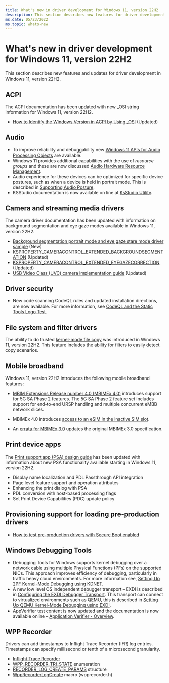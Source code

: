 ```yaml
---
title: What's new in driver development for Windows 11, version 22H2
description: This section describes new features for driver development in Windows 11, version 22H2.
ms.date: 05/23/2022
ms.topic: whats-new
---
```


# <a name="top"></a>What's new in driver development for Windows 11, version 22H2

This section describes new features and updates for driver development in Windows 11, version 22H2.

## ACPI

The ACPI documentation has been updated with new _OSI string information for Windows 11, version 22H2.

- [How to Identify the Windows Version in ACPI by Using _OSI](./acpi/winacpi-osi.md) (Updated)

## Audio

- To improve reliability and debuggability new [Windows 11 APIs for Audio Processing Objects](./audio/windows-11-apis-for-audio-processing-objects.md) are available.
- Windows 11 provides additional capabilities with the use of *resource groups* and these are now discussed [Audio Hardware Resource Management](./audio/audio-hardware-resource-management.md).
- Audio experience for these devices can be optimized for specific device postures, such as when a device is held in portrait mode. This is described in [Supporting Audio Posture](./audio/supporting-audio-posture.md).
- KSStudio documentation is now available on line at [KsStudio Utility](./audio/ksstudio-utility.md).

## Camera and streaming media drivers

The camera driver documentation has been updated with information on background segmentation and eye gaze modes available in Windows 11, version 22H2.

- [Background segmentation portrait mode and eye gaze stare mode driver sample](./stream/background-segmentation-portrait-mode-eye-gaze-stare-mode-driver-sample.md) (New)
- [KSPROPERTY_CAMERACONTROL_EXTENDED_BACKGROUNDSEGMENTATION](./stream/ksproperty-cameracontrol-extended-backgroundsegmentation.md) (Updated)
- [KSPROPERTY_CAMERACONTROL_EXTENDED_EYEGAZECORRECTION](./stream/ksproperty-cameracontrol-extended-eyegazecorrection.md) (Updated)
- [USB Video Class (UVC) camera implementation guide](./stream/uvc-camera-implementation-guide.md) (Updated)

## Driver security

- New code scanning CodeQL rules and updated installation directions, are now available. For more information, see [CodeQL and the Static Tools Logo Test](./devtest/static-tools-and-codeql.md).

## File system and filter drivers

The ability to do trusted [kernel-mode file copy](./ifs/km-file-copy.md) was introduced in Windows 11, version 22H2. This feature includes the ability for filters to easily detect copy scenarios.

## Mobile broadband

Windows 11, version 22H2 introduces the following mobile broadband features:

- [MBIM Extensions Release number 4.0 (MBIMEx 4.0)](./network/mbimex-4.0-5g-sa-phase-2-support.md) introduces support for 5G SA Phase 2 features. The 5G SA Phase 2 feature set includes support for end-to-end URSP handling and multiple concurrent eMBB network slices.

- MBIMEx 4.0 introduces [access to an eSIM in the inactive SIM slot](./network/access-to-esim-in-inactive-sim-slot.md).

- An [errata for MBIMEx 3.0](./network/mbimex-3.0-5g-sa-phase-1-support.md) updates the original MBIMEx 3.0 specification.

## Print device apps

The [Print support app (PSA) design guide](./devapps/print-support-app-design-guide.md) has been updated with information about new PSA functionality available starting in Windows 11, version 22H2.

- Display name localization and PDL Passthrough API integration
- Page level feature support and operation attributes
- Enhancing the print dialog with PSA
- PDL conversion with host-based processing flags
- Set Print Device Capabilities (PDC) update policy

## Provisioning support for loading pre-production drivers

- [How to test pre-production drivers with Secure Boot enabled](./install/preproduction-driver-signing-and-install.md)

## Windows Debugging Tools

- Debugging Tools for Windows supports kernel debugging over a network cable using multiple Physical Functions (PFs) on the supported NICs. This approach improves efficiency of debugging, particularly in traffic heavy cloud environments. For more information see, [Setting Up 2PF Kernel-Mode Debugging using KDNET](./debugger/setting-up-kernel-mode-debugging-using-2pf.md).
- A new low level OS independent debugger transport – EXDI is described in [Configuring the EXDI Debugger Transport](./debugger/configuring-the-exdi-debugger-transport.md). This transport can connect to virtualized environments such as QEMU, this is described in [Setting Up QEMU Kernel-Mode Debugging using EXDI]( /windows-hardware/drivers/debugger/setting-up-qemu-kernel-mode-debugging-using-exdi).
- AppVerifier test content is now updated and the documentation is now available online – [Application Verifier - Overview]( /windows-hardware/drivers/devtest/application-verifier).

## WPP Recorder

Drivers can add timestamps to Inflight Trace Recorder (IFR) log entries. Timestamps can specify millisecond or tenth of a microsecond granularity.

- [Inflight Trace Recorder](./devtest/using-wpp-recorder.md)
- [WPP_RECORDER_TRI_STATE](/windows-hardware/drivers/ddi/wpprecorder/ne-wpprecorder-wpp_recorder_tri_state) enumeration
- [RECORDER_LOG_CREATE_PARAMS](/windows-hardware/drivers/ddi/wpprecorder/ns-wpprecorder-_recorder_log_create_params) structure
- [WppRecorderLogCreate](/windows-hardware/drivers/ddi/wpprecorder/nf-wpprecorder-wpprecorderlogcreate) macro (wpprecorder.h)

